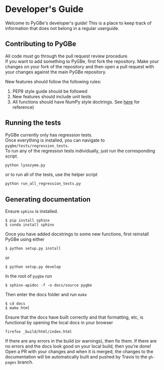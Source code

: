 # Developer's Guide

Welcome to PyGBe's developer's guide!  This is a place to keep track of information that does not belong in a regular userguide.  

## Contributing to PyGBe

All code must go through the pull request review procedure.  
If you want to add something to PyGBe, first fork the repository.  Make your changes on your fork of the repository and then open a pull request with your changes against the main PyGBe repository.  

New features should follow the following rules:
1. PEP8 style guide should be followed
2. New features should include unit tests 
3. All functions should have NumPy style doctrings.  See [here](https://github.com/numpy/numpy/blob/master/doc/HOWTO_DOCUMENT.rst.txt) for reference)

## Running the tests

PyGBe currently only has regression tests.  
Once everything is installed, you can navigate to `pygbe/tests/regression_tests`.  
To run any of the regression tests individually, just run the corresponding script.

```python
python lysozyme.py
```

or to run all of the tests, use the helper script

```python
python run_all_regression_tests.py
```

## Generating documentation

Ensure `sphinx` is installed.  

```console
$ pip install sphinx
$ conda install sphinx
```

Once you have added docstrings to some new functions, first reinstall PyGBe using either 

```console
$ python setup.py install
```

or

```console
$ python setup.py develop
```

In the root of `pygbe` run 

```console
$ sphinx-apidoc -f -o docs/source pygbe
```

Then enter the docs folder and run `make`

```console
$ cd docs
$ make html
```

Ensure that the docs have built correctly and that formatting, etc, is functional by opening the local docs in your browser

```console
firefox _build/html/index.html
```

If there are any errors in the build (or warnings), then fix them.
If there are no errors and the docs look good on your local build, then you're done!
Open a PR with your changes and when it is merged, the changes to the documentation will be automatically built and pushed
by Travis to the `gh-pages` branch.
